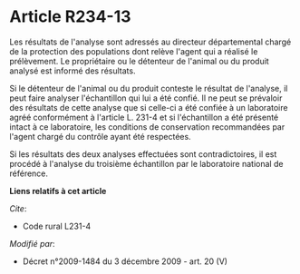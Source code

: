 # Article R234-13

Les résultats de l'analyse sont adressés au directeur départemental chargé de la protection des populations dont relève
l'agent qui a réalisé le prélèvement. Le propriétaire ou le détenteur de l'animal ou du produit analysé est informé des
résultats.

Si le détenteur de l'animal ou du produit conteste le résultat de l'analyse, il peut faire analyser l'échantillon qui lui a
été confié. Il ne peut se prévaloir des résultats de cette analyse que si celle-ci a été confiée à un laboratoire agréé
conformément à l'article L. 231-4 et si l'échantillon a été présenté intact à ce laboratoire, les conditions de conservation
recommandées par l'agent chargé du contrôle ayant été respectées.

Si les résultats des deux analyses effectuées sont contradictoires, il est procédé à l'analyse du troisième échantillon par
le laboratoire national de référence.

**Liens relatifs à cet article**

_Cite_:

  - Code rural L231-4

_Modifié par_:

  - Décret n°2009-1484 du 3 décembre 2009 - art. 20 (V)

